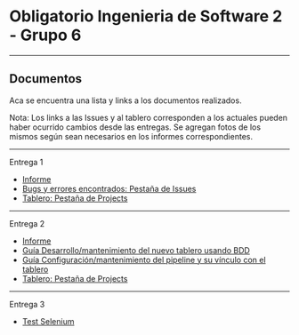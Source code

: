 # Obligatorio Ingenieria de Software 2 - Grupo 6

---

## Documentos

Aca se encuentra una lista y links a los documentos realizados. 

Nota: Los links a las Issues y al tablero corresponden a los actuales pueden haber ocurrido cambios desde las entregas. Se agregan fotos de los mismos según sean necesarios en los informes correspondientes. 

---

Entrega 1

- [Informe](Informe-entrega-1.pdf)
- [Bugs y errores encontrados: Pestaña de Issues](https://github.com/agustinadisiot/isa2-m7a-06/issues)
- [Tablero: Pestaña de Projects](https://github.com/agustinadisiot/isa2-m7a-06/projects/1) 


---

Entrega 2

- [Informe](Informe-entrega-2.pdf)
- [Guía Desarrollo/mantenimiento del nuevo tablero usando BDD](guia-tablero-bdd.pdf)
- [Guía Configuración/mantenimiento del pipeline y su vínculo con el tablero](configuracion-pipeline-tablero.pdf)
- [Tablero: Pestaña de Projects](https://github.com/agustinadisiot/isa2-m7a-06/projects/1) 


---

Entrega 3

- [Test Selenium](./Material%20Obligatorio/Obligatorio/TestSelenium)
